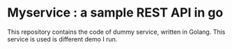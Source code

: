 # Myservice :  a sample REST API in go

This repository contains the code of dummy service, written in Golang. This service is used is different demo I run. 